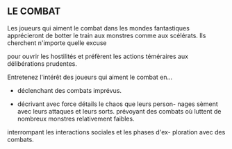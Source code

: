 ## LE COMBAT


Les joueurs qui aiment le combat dans les mondes
fantastiques apprécieront de botter le train aux monstres
comme aux scélérats. Ils cherchent n'importe quelle excuse

pour ouvrir les hostilités et préfèrent les actions téméraires
aux délibérations prudentes.

Entretenez l'intérêt des joueurs qui aiment le combat en...

+ déclenchant des combats imprévus.

+ décrivant avec force détails le chaos que leurs person-
nages sèment avec leurs attaques et leurs sorts.
prévoyant des combats où luttent de nombreux monstres
relativement faibles.

interrompant les interactions sociales et les phases d'ex-
ploration avec des combats.
